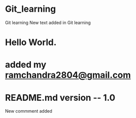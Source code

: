 # Git_learning
Git learning 
New text added in Git learning
# Hello World.
# added my <ramchandra2804@gmail.com> 
# README.md version -- 1.0 
New commment added
